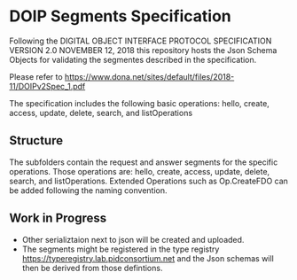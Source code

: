 # DOIP Segments Specification

Following the DIGITAL OBJECT INTERFACE PROTOCOL SPECIFICATION VERSION 2.0 NOVEMBER 12, 2018
this repository hosts the Json Schema Objects for validating the
segmentes described in the specification.

Please refer to https://www.dona.net/sites/default/files/2018-11/DOIPv2Spec_1.pdf

The specification includes the following basic operations: hello, create, access, update, delete, search, and listOperations

## Structure

The subfolders contain the request and answer segments for the specific operations.
Those operations are: hello, create, access, update, delete, search, and listOperations.
Extended Operations such as Op.CreateFDO can be added following the naming convention.


## Work in Progress
* Other serializtaion next to json will be created and uploaded.
* The segments might be registered in the type registry https://typeregistry.lab.pidconsortium.net and the Json schemas will then be derived from those defintions.
